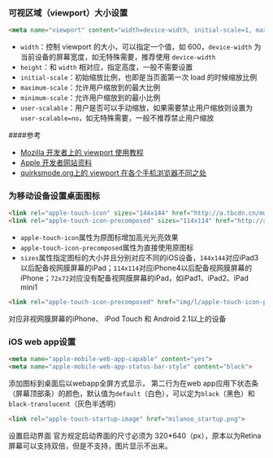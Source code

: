 ### 可视区域（viewport）大小设置

```html
<meta name="viewport" content="width=device-width, initial-scale=1, maximum-scale=3">
```

* `width`：控制 viewport 的大小，可以指定一个值，如 600，`device-width` 为当前设备的屏幕宽度，如无特殊需要，推荐使用 `device-width`
* `height`：和 `width` 相对应，指定高度，一般不需要设置
* `initial-scale`：初始缩放比例，也即是当页面第一次 load 的时候缩放比例
* `maximum-scale`：允许用户缩放到的最大比例
* `minimum-scale`：允许用户缩放到的最小比例
* `user-scalable`：用户是否可以手动缩放，如果需要禁止用户缩放则设置为`user-scalable=no`，如无特殊需要，一般不推荐禁止用户缩放

####参考
* [Mozilla 开发者上的 viewport 使用教程](https://developer.mozilla.org/en/Mobile/Viewport_meta_tag)
* [Apple 开发者网站资料](http://developer.apple.com/library/safari/#documentation/AppleApplications/Reference/SafariWebContent/UsingtheViewport/UsingtheViewport.html)
* [quirksmode.org上的 viewport 在各个手机浏览器不同之处](http://www.quirksmode.org/mobile/viewports2.html)

### 为移动设备设置桌面图标

```html
<link rel="apple-touch-icon" sizes="144x144" href="http://a.tbcdn.cn/mw/s/hi/tbtouch/images/touch-icon.png">
<link rel="apple-touch-icon-precomposed" sizes="114x114" href="http://a.tbcdn.cn/mw/s/hi/tbtouch/images/touch-icon.png">
```

* `apple-touch-icon`属性为原图标增加高光光亮效果
* `apple-touch-icon-precomposed`属性为直接使用原图标
* `sizes`属性指定图标的大小并且分别对应不同的iOS设备，`144x144`对应iPad3以后配备视网膜屏幕的iPad；`114x114`对应iPhone4以后配备视网膜屏幕的iPhone；`72x72`对应没有配备视网膜屏幕的iPad，如iPad1、iPad2、iPad mini1

```html
<link rel="apple-touch-icon-precomposed" href="img/l/apple-touch-icon-precomposed.png">
```

对应非视网膜屏幕的iPhone、 iPod Touch 和 Android 2.1以上的设备
### iOS web app设置

```html
<meta name="apple-mobile-web-app-capable" content="yes">
<meta name="apple-mobile-web-app-status-bar-style" content="black">
```

添加图标到桌面后以webapp全屏方式显示，
第二行为在web app应用下状态条（屏幕顶部条）的颜色，默认值为`default`（白色），可以定为`black`（黑色）和`black-translucent`（灰色半透明）

```html
<link rel="apple-touch-startup-image" href="milanoo_startup.png">
```

设置启动界面
官方规定启动界面的尺寸必须为 320*640（px），原本以为Retina屏幕可以支持双倍，但是不支持，图片显示不出来。
